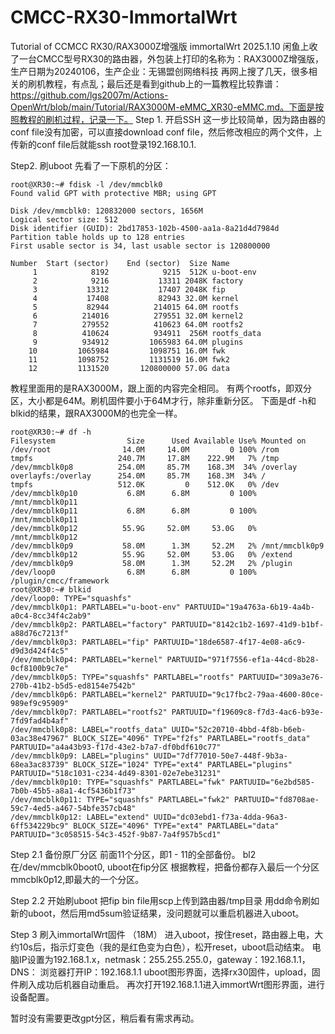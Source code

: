# CMCC-RX30-ImmortalWrt
Tutorial of CCMCC RX30/RAX3000Z增强版 immortalWrt
2025.1.10 闲鱼上收了一台CMCC型号RX30的路由器，外包装上打印的名称为：RAX3000Z增强版，生产日期为20240106，生产企业：无锡盟创网络科技
再网上搜了几天，很多相关的刷机教程，有点乱；最后还是看到github上的一篇教程比较靠谱：https://github.com/lgs2007m/Actions-OpenWrt/blob/main/Tutorial/RAX3000M-eMMC_XR30-eMMC.md。下面是按照教程的刷机过程，记录一下。
Step 1. 开启SSH
这一步比较简单，因为路由器的conf file没有加密，可以直接download conf file，然后修改相应的两个文件，上传新的conf file后就能ssh root登录192.168.10.1.

Step2. 刷uboot
先看了一下原机的分区：
```
root@XR30:~# fdisk -l /dev/mmcblk0
Found valid GPT with protective MBR; using GPT

Disk /dev/mmcblk0: 120832000 sectors, 1656M
Logical sector size: 512
Disk identifier (GUID): 2bd17853-102b-4500-aa1a-8a21d4d7984d
Partition table holds up to 128 entries
First usable sector is 34, last usable sector is 120800000

Number  Start (sector)    End (sector)  Size Name
     1            8192            9215  512K u-boot-env
     2            9216           13311 2048K factory
     3           13312           17407 2048K fip
     4           17408           82943 32.0M kernel
     5           82944          214015 64.0M rootfs
     6          214016          279551 32.0M kernel2
     7          279552          410623 64.0M rootfs2
     8          410624          934911  256M rootfs_data
     9          934912         1065983 64.0M plugins
    10         1065984         1098751 16.0M fwk
    11         1098752         1131519 16.0M fwk2
    12         1131520       120800000 57.0G data
```
教程里面用的是RAX3000M，跟上面的内容完全相同。
有两个rootfs，即双分区，大小都是64M。刷机固件要小于64M才行，除非重新分区。
下面是df -h和blkid的结果，跟RAX3000M的也完全一样。
```
root@XR30:~# df -h
Filesystem                Size      Used Available Use% Mounted on
/dev/root                14.0M     14.0M         0 100% /rom
tmpfs                   240.7M     17.8M    222.9M   7% /tmp
/dev/mmcblk0p8          254.0M     85.7M    168.3M  34% /overlay
overlayfs:/overlay      254.0M     85.7M    168.3M  34% /
tmpfs                   512.0K         0    512.0K   0% /dev
/dev/mmcblk0p10           6.8M      6.8M         0 100% /mnt/mmcblk0p11
/dev/mmcblk0p11           6.8M      6.8M         0 100% /mnt/mmcblk0p11
/dev/mmcblk0p12          55.9G     52.0M     53.0G   0% /mnt/mmcblk0p12
/dev/mmcblk0p9           58.0M      1.3M     52.2M   2% /mnt/mmcblk0p9
/dev/mmcblk0p12          55.9G     52.0M     53.0G   0% /extend
/dev/mmcblk0p9           58.0M      1.3M     52.2M   2% /plugin
/dev/loop0                6.8M      6.8M         0 100% /plugin/cmcc/framework
root@XR30:~# blkid
/dev/loop0: TYPE="squashfs"
/dev/mmcblk0p1: PARTLABEL="u-boot-env" PARTUUID="19a4763a-6b19-4a4b-a0c4-8cc34f4c2ab9"
/dev/mmcblk0p2: PARTLABEL="factory" PARTUUID="8142c1b2-1697-41d9-b1bf-a88d76c7213f"
/dev/mmcblk0p3: PARTLABEL="fip" PARTUUID="18de6587-4f17-4e08-a6c9-d9d3d424f4c5"
/dev/mmcblk0p4: PARTLABEL="kernel" PARTUUID="971f7556-ef1a-44cd-8b28-0cf8100b9c7e"
/dev/mmcblk0p5: TYPE="squashfs" PARTLABEL="rootfs" PARTUUID="309a3e76-270b-41b2-b5d5-ed8154e7542b"
/dev/mmcblk0p6: PARTLABEL="kernel2" PARTUUID="9c17fbc2-79aa-4600-80ce-989ef9c95909"
/dev/mmcblk0p7: PARTLABEL="rootfs2" PARTUUID="f19609c8-f7d3-4ac6-b93e-7fd9fad4b4af"
/dev/mmcblk0p8: LABEL="rootfs_data" UUID="52c20710-4bbd-4f8b-b6eb-03ac38e47967" BLOCK_SIZE="4096" TYPE="f2fs" PARTLABEL="rootfs_data" PARTUUID="a4a43b93-f17d-43e2-b7a7-df0bdf610c77"
/dev/mmcblk0p9: LABEL="plugins" UUID="7df77010-50e7-448f-9b3a-68ea3ac83739" BLOCK_SIZE="1024" TYPE="ext4" PARTLABEL="plugins" PARTUUID="518c1031-c234-4d49-8301-02e7ebe31231"
/dev/mmcblk0p10: TYPE="squashfs" PARTLABEL="fwk" PARTUUID="6e2bd585-7b0b-45b5-a8a1-4cf5436b1f73"
/dev/mmcblk0p11: TYPE="squashfs" PARTLABEL="fwk2" PARTUUID="fd8708ae-59c7-4ed5-a467-54bfe357cb48"
/dev/mmcblk0p12: LABEL="extend" UUID="dc03ebd1-f73a-4dda-96a3-6ff534229bc9" BLOCK_SIZE="4096" TYPE="ext4" PARTLABEL="data" PARTUUID="3c058515-54c3-452f-9b87-7a4f957b5cd1"
```
Step 2.1 备份原厂分区
前面11个分区，即1 - 11的全部备份。
bl2 在/dev/mmcblk0boot0, uboot在fip分区
根据教程，把备份都存入最后一个分区mmcblk0p12,即最大的一个分区。

Step 2.2 开始刷uboot
把fip bin file用scp上传到路由器/tmp目录
用dd命令刷如新的uboot，然后用md5sum验证结果，没问题就可以重启机器进入uboot。

Step 3 刷入immortalWrt固件 （18M）
进入uboot，按住reset，路由器上电，大约10s后，指示灯变色（我的是红色变为白色），松开reset，uboot启动结束。
电脑IP设置为192.168.1.x，netmask：255.255.255.0，gateway：192.168.1.1，DNS：
浏览器打开IP：192.168.1.1 uboot图形界面，选择rx30固件，upload，固件刷入成功后机器自动重启。
再次打开192.168.1.1进入immortWrt图形界面，进行设备配置。

暂时没有需要更改gpt分区，稍后看有需求再动。
